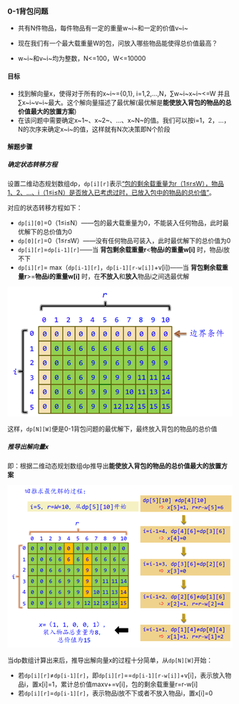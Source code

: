 ### 0-1背包问题

- 共有N件物品，每件物品有一定的重量w~i~和一定的价值v~i~

- 现在我们有一个最大载重量W的包，问放入哪些物品能使得总价值最高？

- w~i~和v~i~均为整数，N<=100，W<=10000


#### 目标

- 找到解向量x，使得对于所有的x~i~={0,1}, i=1,2,…,N，∑w~i~x~i~<=W 并且∑x~i~v~i~最大。这个解向量描述了最优解(最优解是**能使放入背包的物品的总价值最大的放置方案**)
- 在该问题中需要确定x~1~、x~2~、…、x~N~的值。我们可以按i=1，2，…，N的次序来确定x~i~的值，这样就有N次决策即N个阶段

#### 解题步骤

##### 确定状态转移方程

设置二维动态规划数组dp，`dp[i][r]`表示<u>“包的剩余载重量为r（1≤r≤W），物品1、2、…、i（1≤i≤N）是否放入已考虑过时，已放入包中的物品的总价值”</u>。

对应的状态转移方程如下：

- `dp[i][0]`=0（1≤i≤N）——包的最大载重量为0，不能装入任何物品，此时最优解下的总价值为0
- `dp[0][r]`=0（1≤r≤W）——没有任何物品可装入，此时最优解下的总价值为0
- `dp[i][r]`=`dp[i-1][r]`——当 **背包剩余载重量r**<**物品i的重量w[i]** 时，物品i放不下
- `dp[i][r]`= max（`dp[i-1][r]`，`dp[i-1][r-w[i]]`+v[i])——当 **背包剩余载重量r**>=**物品i的重量w[i]** 时，在**不放入**和**放入**物品i之间选最优解

![image-20201014145353969](0-1%E8%83%8C%E5%8C%85%E9%97%AE%E9%A2%98.assets/image-20201014145353969.png)

这样，`dp[N][W]`便是0-1背包问题的最优解下，最终放入背包的物品的总价值

##### 推导出解向量x

即：根据二维动态规划数组dp推导出**能使放入背包的物品的总价值最大的放置方案**

![image-20201014145417101](0-1%E8%83%8C%E5%8C%85%E9%97%AE%E9%A2%98.assets/image-20201014145417101.png)

当dp数组计算出来后，推导出解向量x的过程十分简单，从`dp[N][W]`开始：

- 若`dp[i][r]`≠`dp[i-1][r]`，即`dp[i][r]`==`dp[i-1][r-w[i]]`+v[i]，表示放入物品i，置x[i]=1，累计总价值maxv+=v[i]，包的剩余载重量r=r-w[i]
- 若`dp[i][r]`=`dp[i-1][r]`，表示物品i放不下或者不放入物品i，置x[i]=0